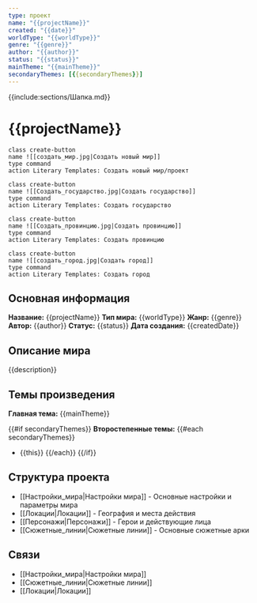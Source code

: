 ```yaml
---
type: проект
name: "{{projectName}}"
created: "{{date}}"
worldType: "{{worldType}}"
genre: "{{genre}}"
author: "{{author}}"
status: "{{status}}"
mainTheme: "{{mainTheme}}"
secondaryThemes: [{{secondaryThemes}}]
---
```

{{include:sections/Шапка.md}}

# {{projectName}}

<div class="button-row">

```button
class create-button
name ![[создать_мир.jpg|Создать новый мир]]
type command
action Literary Templates: Создать новый мир/проект
```
```button
class create-button
name ![[Создать_государство.jpg|Создать государство]]
type command
action Literary Templates: Создать государство
```
```button
class create-button
name ![[Создать_провинцию.jpg|Создать провинцию]]
type command
action Literary Templates: Создать провинцию
```
```button
class create-button
name ![[создать_город.jpg|Создать город]]
type command
action Literary Templates: Создать город
```

</div>

## Основная информация

**Название:** {{projectName}}
**Тип мира:** {{worldType}}
**Жанр:** {{genre}}
**Автор:** {{author}}
**Статус:** {{status}}
**Дата создания:** {{createdDate}}

## Описание мира

{{description}}

## Темы произведения

**Главная тема:** {{mainTheme}}

{{#if secondaryThemes}}
**Второстепенные темы:**
{{#each secondaryThemes}}
- {{this}}
{{/each}}
{{/if}}

## Структура проекта

- [[Настройки_мира|Настройки мира]] - Основные настройки и параметры мира
- [[Локации|Локации]] - География и места действия
- [[Персонажи|Персонажи]] - Герои и действующие лица
- [[Сюжетные_линии|Сюжетные линии]] - Основные сюжетные арки

## Связи

- [[Настройки_мира|Настройки мира]]
- [[Сюжетные_линии|Сюжетные линии]]
- [[Локации|Локации]]
